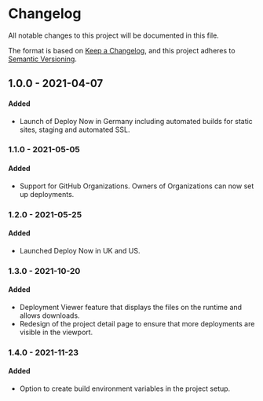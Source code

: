 # Changelog

All notable changes to this project will be documented in this file.

The format is based on [Keep a Changelog](https://keepachangelog.com/en/1.0.0/),
and this project adheres to [Semantic Versioning](https://semver.org/spec/v2.0.0.html).

## 1.0.0 - 2021-04-07

#### Added
- Launch of Deploy Now in Germany including automated builds for static sites, staging and automated SSL. 

### 1.1.0 - 2021-05-05

#### Added
- Support for GitHub Organizations. Owners of Organizations can now set up deployments.

### 1.2.0 - 2021-05-25

#### Added
- Launched Deploy Now in UK and US.

### 1.3.0 - 2021-10-20

#### Added
- Deployment Viewer feature that displays the files on the runtime and allows downloads.
- Redesign of the project detail page to ensure that more deployments are visible in the viewport.

### 1.4.0 - 2021-11-23

#### Added
- Option to create build environment variables in the project setup.




